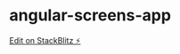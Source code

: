 # angular-screens-app

[Edit on StackBlitz ⚡️](https://stackblitz.com/edit/angular-9-material-starter-nsijki)